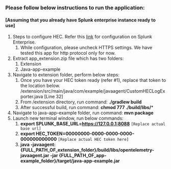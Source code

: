 ### Please follow below instructions to run the application: 
#### [Assuming that you already have Splunk enterprise instance ready to use]

1. Steps to configure HEC. Refer this [link](https://docs.splunk.com/Documentation/Splunk/latest/Data/UsetheHTTPEventCollector#Configure_HTTP_Event_Collector_on_Splunk_Enterprise) for configuration on Splunk Enterprise. 
   1. While configuration, please uncheck HTTPS settings. We have tested this app for http protocol only for now.
2. Extract app_extension.zip file which has two folders:
   1. Extension 
   2. Java-app-example
3. Navigate to extension folder, perform below steps:
   1. Once you have your HEC token ready (refer #1), replace that token to the location below.
     /extension/src/main/java/com/example/javaagent/CustomHECLogExporter.java [Line 32]
   2. From /extension directory, run command: **./gradlew build**
   3. After successful build, run command: **chmod 777 ./build/libs/***
4. Navigate to java-app-example folder, run command: **mvn package**
5. Launch new terminal window, run below commands: <br/>
   1. **export SPLUNK_BASE_URL=https://127.0.0.1:8088** `[Replace actual base url]` <br/>
   2. **export HEC_TOKEN=00000000-0000-0000-0000-000000000000** `[Replace actual HEC token here]` <br/>
   3. **java
  -javaagent:{FULL_PATH_OF_extension_folder}/build/libs/opentelemetry-javaagent.jar -jar {FULL_PATH_OF_app-example_folder}/target/java-app-example.jar**
